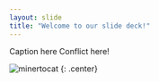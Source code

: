 ```yaml
---
layout: slide
title: "Welcome to our slide deck!"
---
```


Caption here Conflict here!

![minertocat](https://octodex.github.com/images/minertocat.png)
{: .center}
